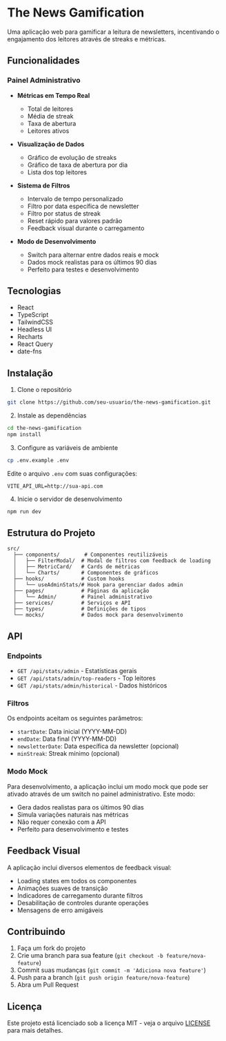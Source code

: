 # The News Gamification

Uma aplicação web para gamificar a leitura de newsletters, incentivando o engajamento dos leitores através de streaks e métricas.

## Funcionalidades

### Painel Administrativo

- **Métricas em Tempo Real**

  - Total de leitores
  - Média de streak
  - Taxa de abertura
  - Leitores ativos

- **Visualização de Dados**

  - Gráfico de evolução de streaks
  - Gráfico de taxa de abertura por dia
  - Lista dos top leitores

- **Sistema de Filtros**

  - Intervalo de tempo personalizado
  - Filtro por data específica de newsletter
  - Filtro por status de streak
  - Reset rápido para valores padrão
  - Feedback visual durante o carregamento

- **Modo de Desenvolvimento**
  - Switch para alternar entre dados reais e mock
  - Dados mock realistas para os últimos 90 dias
  - Perfeito para testes e desenvolvimento

## Tecnologias

- React
- TypeScript
- TailwindCSS
- Headless UI
- Recharts
- React Query
- date-fns

## Instalação

1. Clone o repositório

```bash
git clone https://github.com/seu-usuario/the-news-gamification.git
```

2. Instale as dependências

```bash
cd the-news-gamification
npm install
```

3. Configure as variáveis de ambiente

```bash
cp .env.example .env
```

Edite o arquivo `.env` com suas configurações:

```env
VITE_API_URL=http://sua-api.com
```

4. Inicie o servidor de desenvolvimento

```bash
npm run dev
```

## Estrutura do Projeto

```
src/
  ├── components/        # Componentes reutilizáveis
  │   ├── FilterModal/  # Modal de filtros com feedback de loading
  │   ├── MetricCard/   # Cards de métricas
  │   └── Charts/       # Componentes de gráficos
  ├── hooks/            # Custom hooks
  │   └── useAdminStats/# Hook para gerenciar dados admin
  ├── pages/            # Páginas da aplicação
  │   └── Admin/        # Painel administrativo
  ├── services/         # Serviços e API
  ├── types/            # Definições de tipos
  └── mocks/            # Dados mock para desenvolvimento
```

## API

### Endpoints

- `GET /api/stats/admin` - Estatísticas gerais
- `GET /api/stats/admin/top-readers` - Top leitores
- `GET /api/stats/admin/historical` - Dados históricos

### Filtros

Os endpoints aceitam os seguintes parâmetros:

- `startDate`: Data inicial (YYYY-MM-DD)
- `endDate`: Data final (YYYY-MM-DD)
- `newsletterDate`: Data específica da newsletter (opcional)
- `minStreak`: Streak mínimo (opcional)

### Modo Mock

Para desenvolvimento, a aplicação inclui um modo mock que pode ser ativado através de um switch no painel administrativo. Este modo:

- Gera dados realistas para os últimos 90 dias
- Simula variações naturais nas métricas
- Não requer conexão com a API
- Perfeito para desenvolvimento e testes

## Feedback Visual

A aplicação inclui diversos elementos de feedback visual:

- Loading states em todos os componentes
- Animações suaves de transição
- Indicadores de carregamento durante filtros
- Desabilitação de controles durante operações
- Mensagens de erro amigáveis

## Contribuindo

1. Faça um fork do projeto
2. Crie uma branch para sua feature (`git checkout -b feature/nova-feature`)
3. Commit suas mudanças (`git commit -m 'Adiciona nova feature'`)
4. Push para a branch (`git push origin feature/nova-feature`)
5. Abra um Pull Request

## Licença

Este projeto está licenciado sob a licença MIT - veja o arquivo [LICENSE](LICENSE) para mais detalhes.
